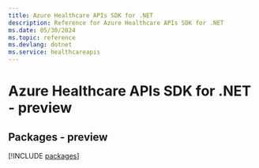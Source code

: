 ```yaml
---
title: Azure Healthcare APIs SDK for .NET
description: Reference for Azure Healthcare APIs SDK for .NET
ms.date: 05/30/2024
ms.topic: reference
ms.devlang: dotnet
ms.service: healthcareapis
---
```

# Azure Healthcare APIs SDK for .NET - preview
## Packages - preview
[!INCLUDE [packages](healthcare-apis-index.md)]